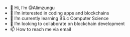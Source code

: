 - 👋 Hi, I’m @Alimzungu
- 👀 I’m interested in coding apps and blockchains
- 🌱 I’m currently learning BS.c Computer Science
- 💞️ I’m looking to collaborate on blockchain development
- 📫 How to reach me via email

<!---
Alimzungu/Alimzungu is a ✨ special ✨ repository because its `README.md` (this file) appears on your GitHub profile.
You can click the Preview link to take a look at your changes.
--->
